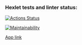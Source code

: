 ### Hexlet tests and linter status:
[![Actions Status](https://github.com/Rata0/frontend-project-11/actions/workflows/hexlet-check.yml/badge.svg)](https://github.com/Rata0/frontend-project-11/actions)

[![Maintainability](https://api.codeclimate.com/v1/badges/b6cca81a912705d65df1/maintainability)](https://codeclimate.com/github/Rata0/frontend-project-11/maintainability)

[App link](https://frontend-project-11-alpha-gules.vercel.app/)